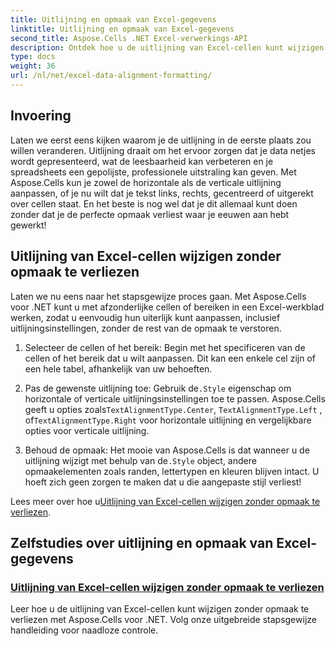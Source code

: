 ```yaml
---
title: Uitlijning en opmaak van Excel-gegevens
linktitle: Uitlijning en opmaak van Excel-gegevens
second_title: Aspose.Cells .NET Excel-verwerkings-API
description: Ontdek hoe u de uitlijning van Excel-cellen kunt wijzigen zonder opmaak te verliezen in Aspose.Cells voor .NET. Leer de stapsgewijze zelfstudie voor naadloze Excel-gegevensopmaak.
type: docs
weight: 36
url: /nl/net/excel-data-alignment-formatting/
---
```

## Invoering

Laten we eerst eens kijken waarom je de uitlijning in de eerste plaats zou willen veranderen. Uitlijning draait om het ervoor zorgen dat je data netjes wordt gepresenteerd, wat de leesbaarheid kan verbeteren en je spreadsheets een gepolijste, professionele uitstraling kan geven. Met Aspose.Cells kun je zowel de horizontale als de verticale uitlijning aanpassen, of je nu wilt dat je tekst links, rechts, gecentreerd of uitgerekt over cellen staat. En het beste is nog wel dat je dit allemaal kunt doen zonder dat je de perfecte opmaak verliest waar je eeuwen aan hebt gewerkt!

## Uitlijning van Excel-cellen wijzigen zonder opmaak te verliezen

Laten we nu eens naar het stapsgewijze proces gaan. Met Aspose.Cells voor .NET kunt u met afzonderlijke cellen of bereiken in een Excel-werkblad werken, zodat u eenvoudig hun uiterlijk kunt aanpassen, inclusief uitlijningsinstellingen, zonder de rest van de opmaak te verstoren.

1. Selecteer de cellen of het bereik:
   Begin met het specificeren van de cellen of het bereik dat u wilt aanpassen. Dit kan een enkele cel zijn of een hele tabel, afhankelijk van uw behoeften.

2. Pas de gewenste uitlijning toe:
    Gebruik de`.Style` eigenschap om horizontale of verticale uitlijningsinstellingen toe te passen. Aspose.Cells geeft u opties zoals`TextAlignmentType.Center`, `TextAlignmentType.Left` , of`TextAlignmentType.Right` voor horizontale uitlijning en vergelijkbare opties voor verticale uitlijning.

3. Behoud de opmaak:
    Het mooie van Aspose.Cells is dat wanneer u de uitlijning wijzigt met behulp van de`.Style` object, andere opmaakelementen zoals randen, lettertypen en kleuren blijven intact. U hoeft zich geen zorgen te maken dat u die aangepaste stijl verliest!

 Lees meer over hoe u[Uitlijning van Excel-cellen wijzigen zonder opmaak te verliezen](./change-cells-alignment-in-excel-without-losing-existing-formatting/).

## Zelfstudies over uitlijning en opmaak van Excel-gegevens
### [Uitlijning van Excel-cellen wijzigen zonder opmaak te verliezen](./change-cells-alignment-in-excel-without-losing-existing-formatting/)
Leer hoe u de uitlijning van Excel-cellen kunt wijzigen zonder opmaak te verliezen met Aspose.Cells voor .NET. Volg onze uitgebreide stapsgewijze handleiding voor naadloze controle.
